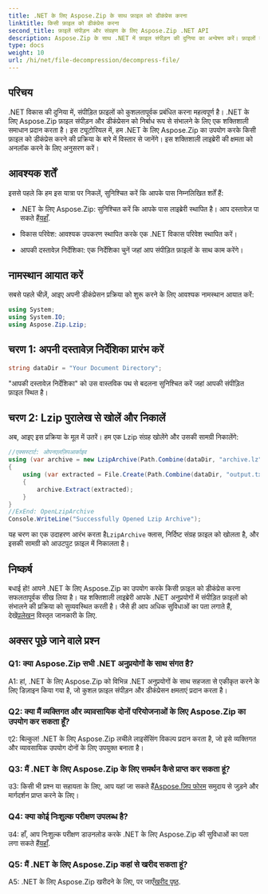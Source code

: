 ```yaml
---
title: .NET के लिए Aspose.Zip के साथ फ़ाइल को डीकंप्रेस करना
linktitle: किसी फ़ाइल को डीकंप्रेस करना
second_title: फ़ाइलें संपीड़न और संग्रहण के लिए Aspose.Zip .NET API
description: Aspose.Zip के साथ .NET में फ़ाइल संपीड़न की दुनिया का अन्वेषण करें। फ़ाइलों को आसानी से डीकंप्रेस करने की कला सीखें।
type: docs
weight: 10
url: /hi/net/file-decompression/decompress-file/
---
```

## परिचय

.NET विकास की दुनिया में, संपीड़ित फ़ाइलों को कुशलतापूर्वक प्रबंधित करना महत्वपूर्ण है। .NET के लिए Aspose.Zip फ़ाइल संपीड़न और डीकंप्रेसन को निर्बाध रूप से संभालने के लिए एक शक्तिशाली समाधान प्रदान करता है। इस ट्यूटोरियल में, हम .NET के लिए Aspose.Zip का उपयोग करके किसी फ़ाइल को डीकंप्रेस करने की प्रक्रिया के बारे में विस्तार से जानेंगे। इस शक्तिशाली लाइब्रेरी की क्षमता को अनलॉक करने के लिए अनुसरण करें।

## आवश्यक शर्तें

इससे पहले कि हम इस यात्रा पर निकलें, सुनिश्चित करें कि आपके पास निम्नलिखित शर्तें हैं:

-  .NET के लिए Aspose.Zip: सुनिश्चित करें कि आपके पास लाइब्रेरी स्थापित है। आप दस्तावेज़ पा सकते हैं[यहाँ](https://reference.aspose.com/zip/net/).

- विकास परिवेश: आवश्यक उपकरण स्थापित करके एक .NET विकास परिवेश स्थापित करें।

- आपकी दस्तावेज़ निर्देशिका: एक निर्देशिका चुनें जहां आप संपीड़ित फ़ाइलों के साथ काम करेंगे।

## नामस्थान आयात करें

सबसे पहले चीज़ें, आइए अपनी डीकंप्रेसन प्रक्रिया को शुरू करने के लिए आवश्यक नामस्थान आयात करें:

```csharp
using System;
using System.IO;
using Aspose.Zip.Lzip;
```

## चरण 1: अपनी दस्तावेज़ निर्देशिका प्रारंभ करें

```csharp
string dataDir = "Your Document Directory";
```

"आपकी दस्तावेज़ निर्देशिका" को उस वास्तविक पथ से बदलना सुनिश्चित करें जहां आपकी संपीड़ित फ़ाइल स्थित है।

## चरण 2: Lzip पुरालेख से खोलें और निकालें

अब, आइए इस प्रक्रिया के मूल में उतरें। हम एक Lzip संग्रह खोलेंगे और उसकी सामग्री निकालेंगे:

```csharp
//एक्सस्टार्ट: ओपनएलज़िपआर्काइव
using (var archive = new LzipArchive(Path.Combine(dataDir, "archive.lz")))
{
    using (var extracted = File.Create(Path.Combine(dataDir, "output.txt")))
    {
        archive.Extract(extracted);
    }
}
//ExEnd: OpenLzipArchive
Console.WriteLine("Successfully Opened Lzip Archive");
```

 यह चरण का एक उदाहरण आरंभ करता है`LzipArchive` क्लास, निर्दिष्ट संग्रह फ़ाइल को खोलता है, और इसकी सामग्री को आउटपुट फ़ाइल में निकालता है।

## निष्कर्ष

 बधाई हो! आपने .NET के लिए Aspose.Zip का उपयोग करके किसी फ़ाइल को डीकंप्रेस करना सफलतापूर्वक सीख लिया है। यह शक्तिशाली लाइब्रेरी आपके .NET अनुप्रयोगों में संपीड़ित फ़ाइलों को संभालने की प्रक्रिया को सुव्यवस्थित करती है। जैसे ही आप अधिक सुविधाओं का पता लगाते हैं, देखें[प्रलेखन](https://reference.aspose.com/zip/net/) विस्तृत जानकारी के लिए.

## अक्सर पूछे जाने वाले प्रश्न

### Q1: क्या Aspose.Zip सभी .NET अनुप्रयोगों के साथ संगत है?

A1: हां, .NET के लिए Aspose.Zip को विभिन्न .NET अनुप्रयोगों के साथ सहजता से एकीकृत करने के लिए डिज़ाइन किया गया है, जो कुशल फ़ाइल संपीड़न और डीकंप्रेसन क्षमताएं प्रदान करता है।

### Q2: क्या मैं व्यक्तिगत और व्यावसायिक दोनों परियोजनाओं के लिए Aspose.Zip का उपयोग कर सकता हूँ?

ए2: बिल्कुल! .NET के लिए Aspose.Zip लचीले लाइसेंसिंग विकल्प प्रदान करता है, जो इसे व्यक्तिगत और व्यावसायिक उपयोग दोनों के लिए उपयुक्त बनाता है।

### Q3: मैं .NET के लिए Aspose.Zip के लिए समर्थन कैसे प्राप्त कर सकता हूं?

उ3: किसी भी प्रश्न या सहायता के लिए, आप यहां जा सकते हैं[Aspose.ज़िप फोरम](https://forum.aspose.com/c/zip/37) समुदाय से जुड़ने और मार्गदर्शन प्राप्त करने के लिए।

### Q4: क्या कोई निःशुल्क परीक्षण उपलब्ध है?

 उ4: हाँ, आप निःशुल्क परीक्षण डाउनलोड करके .NET के लिए Aspose.Zip की सुविधाओं का पता लगा सकते हैं[यहाँ](https://releases.aspose.com/).

### Q5: मैं .NET के लिए Aspose.Zip कहां से खरीद सकता हूं?

 A5: .NET के लिए Aspose.Zip खरीदने के लिए, पर जाएँ[खरीद पृष्ठ](https://purchase.aspose.com/buy).